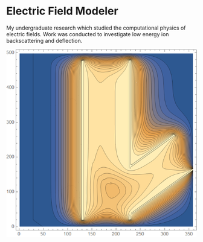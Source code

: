 # Electric Field Modeler

My undergraduate research which studied the computational physics of electric fields. Work was conducted to investigate low energy ion backscattering and deflection.

![Voltage Contour modeled within the detector](VoltageContour.png)


